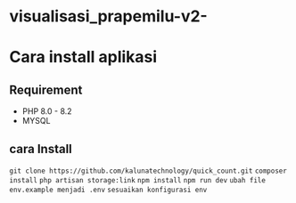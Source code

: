 # visualisasi_prapemilu-v2-

# Cara install aplikasi

## Requirement

- PHP 8.0 - 8.2
- MYSQL

## cara Install 
`git clone https://github.com/kalunatechnology/quick_count.git`
`composer install`
`php artisan storage:link`
`npm install` 
`npm run dev` 
`ubah file env.example menjadi .env` 
`sesuaikan konfigurasi env`